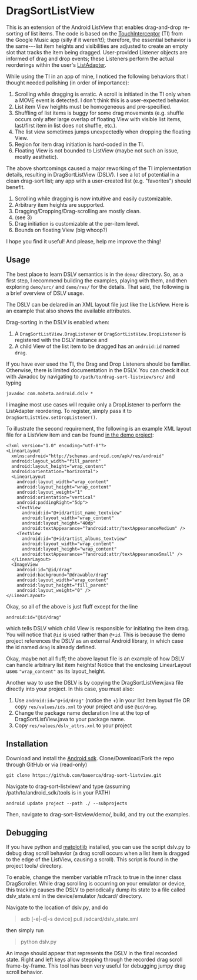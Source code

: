 DragSortListView
================

This is an extension of the Android ListView that enables
drag-and-drop re-sorting of list items. The code is
based on the [TouchInterceptor](https://github.com/android/platform_packages_apps_music/blob/master/src/com/android/music/TouchInterceptor.java) (TI)
from the Google
Music app (silly if it weren't!); therefore,
the essential behavior is the same---list item heights and
visibilities are adjusted to create an empty slot that tracks
the item being dragged. User-provided Listener objects are
informed of drag and drop events; these Listeners perform the actual
reorderings within the user's [ListAdapter](http://developer.android.com/reference/android/widget/ListAdapter.html).

While using the TI in an app of mine, I noticed the following
behaviors that I thought needed polishing (in order of
importance):

1. Scrolling while dragging is erratic. A scroll is initiated
in the TI only when a MOVE event is detected. I don't think
this is a user-expected behavior.
2. List item View heights must be homogeneous and pre-specified.
3. Shuffling of list items is buggy for some drag movements
(e.g. shuffle occurs only after large overlap of floating View
with visible list items, last/first item in list does not shuffle,
etc.).
4. The list view sometimes jumps unexpectedly when dropping the
floating View.
5. Region for item drag initiation is hard-coded in the TI.
6. Floating View is not bounded to ListView (maybe not such
an issue, mostly aesthetic).

The above shortcomings caused a major reworking of the
TI implementation details, resulting in DragSortListView (DSLV).
I see a
lot of potential in a clean drag-sort list; any app with
a user-created list (e.g. "favorites") should benefit.

1. Scrolling while dragging is now intuitive and easily
customizable.
2. Arbitrary item heights are supported.
3. Dragging/Dropping/Drag-scrolling are mostly clean.
4. (see 3)
5. Drag initiation is customizable at the per-item level.
6. Bounds on floating View (big whoop?)

I hope you find it useful! And please, help me improve the thing!

Usage
-----

The best place to learn DSLV semantics is in the `demo/` directory.
So, as a first step, I recommend building the examples, playing with
them, and then exploring `demo/src/` and `demo/res/` for the
details. That said, the following is a brief overview of DSLV usage.

The DSLV can be delared in an XML layout file just like the ListView.
Here is an example that also shows the available attributes.

Drag-sorting in the DSLV is enabled when:

1. A `DragSortListView.DragListener` or `DragSortListView.DropListener` is
registered with the DSLV instance and
2. A child View of the list item to be dragged has
an `android:id` named `drag`.

If you have ever used the TI, the Drag and Drop Listeners should be
familiar. Otherwise, there is limited documentation in the DSLV.
You can check it
out with Javadoc by navigating to `/path/to/drag-sort-listview/src/` and
typing

    javadoc com.mobeta.android.dslv *

I imagine most use cases will require only a DropListener to perform the
ListAdapter reordering. To register,
simply pass it to `DragSortListView.setDropListener()`.

To illustrate the second requirement,
the following is an example XML layout file for a ListView item
and can be found
[in the demo project](https://github.com/bauerca/drag-sort-listview/blob/master/demo/res/layout/jazz_artist_list_item.xml):

    <?xml version="1.0" encoding="utf-8"?>
    <LinearLayout
      xmlns:android="http://schemas.android.com/apk/res/android"
      android:layout_width="fill_parent"
      android:layout_height="wrap_content"
      android:orientation="horizontal">
      <LinearLayout
        android:layout_width="wrap_content"
        android:layout_height="wrap_content"
        android:layout_weight="1"
        android:orientation="vertical"
        android:paddingRight="5dp">
        <TextView
          android:id="@+id/artist_name_textview"
          android:layout_width="wrap_content"
          android:layout_height="40dp"
          android:textAppearance="?android:attr/textAppearanceMedium" />
        <TextView
          android:id="@+id/artist_albums_textview"
          android:layout_width="wrap_content"
          android:layout_height="wrap_content"
          android:textAppearance="?android:attr/textAppearanceSmall" />
      </LinearLayout>
      <ImageView
        android:id="@id/drag"
        android:background="@drawable/drag"
        android:layout_width="wrap_content"
        android:layout_height="fill_parent"
        android:layout_weight="0" />
    </LinearLayout>

Okay, so all of the above is just fluff except for the line

    android:id="@id/drag"

which tells DSLV which child View is responsible for initiating the
item drag. You will notice that `@id` is used rather than `@+id`.
This is because the demo project references the DSLV as an external
Android library, in which case the id named `drag` is already defined.

Okay, maybe not all fluff; the above layout file is an example of how 
DSLV can handle arbitrary list item heights! Notice that the enclosing
LinearLayout uses `"wrap_content"` as its layout_height.

Another way to use the DSLV is by copying the DragSortListView.java
file directly into your project. In this case, you must also:

1. Use `android:id="@+id/drag"` (notice the +) in your list item layout
file OR copy `res/values/ids.xml` to your project and use `@id/drag`.
2. Change the package name declaration line at the top of
DragSortListView.java to your package name.
3. Copy `res/values/dslv_attrs.xml` to your project


Installation
------------

Download and install the [Android sdk](http://developer.android.com/sdk/index.html). Clone/Download/Fork the repo
through GitHub or via (read-only)

    git clone https://github.com/bauerca/drag-sort-listview.git

Navigate to drag-sort-listview/ and type (assuming
/path/to/android_sdk/tools is in your PATH)

    android update project --path ./ --subprojects

Then, navigate to drag-sort-listview/demo/, build,
and try out the examples.

Debugging
---------

If you have python and [matplotlib](http://matplotlib.sourceforge.net/)
installed, you can use the script dslv.py
to debug drag scroll behavior (a drag scroll occurs when a list item
is dragged to the edge of the ListView, causing a scroll). This script
is found in the project tools/ directory.

To enable, change the member
variable mTrack to true in the inner class DragScroller.
While drag scrolling is occurring
on your emulator or device, this tracking causes
the DSLV to periodically dump its state to a file called
dslv_state.xml in the
device/emulator /sdcard/ directory. 

Navigate to the location of dslv.py, and do 

> adb [-e|-d|-s device] pull /sdcard/dslv_state.xml

then simply run

> python dslv.py

An image should appear that represents the DSLV in the final
recorded state. Right and left keys allow stepping
through the recorded drag scroll frame-by-frame. This tool has
been very useful for debugging jumpy drag scroll behavior.

